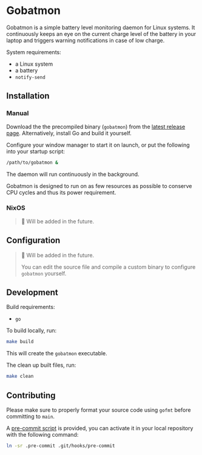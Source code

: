 # Gobatmon

Gobatmon is a simple battery level monitoring daemon for Linux systems.
It continuously keeps an eye on the current charge level of the battery in your laptop and triggers warning notifications in case of
low charge.

System requirements:

- a Linux system
- a battery
- `notify-send`


## Installation

### Manual

Download the the precompiled binary (`gobatmon`) from the [latest release page](https://github.com/ulinja/gobatmon/releases/latest).
Alternatively, install Go and build it yourself.

Configure your window manager to start it on launch, or put the following into your startup script:
```bash
/path/to/gobatmon &
```

The daemon will run continuously in the background.

Gobatmon is designed to run on as few resources as possible to conserve CPU cycles and thus its power requirement.

### NixOS

> :construction: Will be added in the future.

## Configuration

> :construction: Will be added in the future.
>
> You can edit the source file and compile a custom binary to configure `gobatmon` yourself.

## Development

Build requirements:

- `go`

To build locally, run:

```bash
make build
```

This will create the `gobatmon` executable.

The clean up built files, run:

```bash
make clean
```

## Contributing

Please make sure to properly format your source code using `gofmt` before committing to `main`.

A [pre-commit script](/.pre-commit) is provided, you can activate it in your local repository with the following command:
```bash
ln -sr .pre-commit .git/hooks/pre-commit
```
